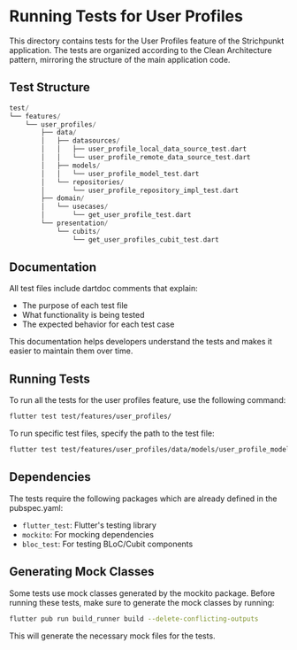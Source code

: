 # Running Tests for User Profiles

This directory contains tests for the User Profiles feature of the Strichpunkt application. The tests are organized according to the Clean Architecture pattern, mirroring the structure of the main application code.

## Test Structure

``` dart
test/
└── features/
    └── user_profiles/
        ├── data/
        │   ├── datasources/
        │   │   ├── user_profile_local_data_source_test.dart
        │   │   └── user_profile_remote_data_source_test.dart
        │   ├── models/
        │   │   └── user_profile_model_test.dart
        │   └── repositories/
        │       └── user_profile_repository_impl_test.dart
        ├── domain/
        │   └── usecases/
        │       └── get_user_profile_test.dart
        └── presentation/
            └── cubits/
                └── get_user_profiles_cubit_test.dart
```

## Documentation

All test files include dartdoc comments that explain:

- The purpose of each test file
- What functionality is being tested
- The expected behavior for each test case

This documentation helps developers understand the tests and makes it easier to maintain them over time.

## Running Tests

To run all the tests for the user profiles feature, use the following command:

```bash
flutter test test/features/user_profiles/
```

To run specific test files, specify the path to the test file:

```bash
flutter test test/features/user_profiles/data/models/user_profile_model_test.dart
```

## Dependencies

The tests require the following packages which are already defined in the pubspec.yaml:

- `flutter_test`: Flutter's testing library
- `mockito`: For mocking dependencies
- `bloc_test`: For testing BLoC/Cubit components

## Generating Mock Classes

Some tests use mock classes generated by the mockito package. Before running these tests, make sure to generate the mock classes by running:

```bash
flutter pub run build_runner build --delete-conflicting-outputs
```

This will generate the necessary mock files for the tests.
